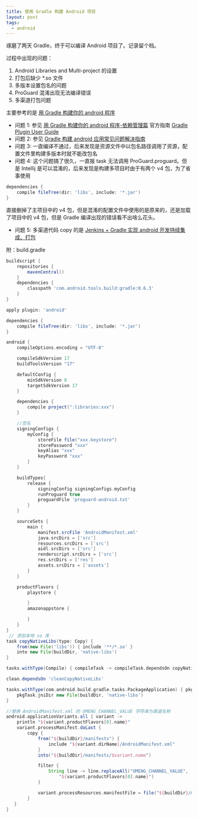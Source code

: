 ```yaml
---
title: 使用 Gradle 构建 Android 项目
layout: post
tags:
  - android
---
```

  
琢磨了两天 Gradle，终于可以编译 Android 项目了。记录留个档。

过程中出现的问题：  

1. Android Libraries and Multi-project 的设置
2. 打包后缺少 *.so 文件
3. 多版本设置包名的问题
4. ProGuard 混淆出现无法编译错误
5. 多渠道打包问题

主要参考的是 [用 Gradle 构建你的 android 程序](http://www.cnblogs.com/youxilua/archive/2013/05/20/3087935.html)

- 问题 1: 参见 [用 Gradle 构建你的 android 程序-依赖管理篇](http://www.cnblogs.com/youxilua/archive/2013/05/22/3092657.html)
官方指南 [Gradle Plugin User Guide](http://tools.android.com/tech-docs/new-build-system/user-guide#TOC-Goals-of-the-new-Build-System)
- 问题 2: 参见 [Gradle 构建 android 应用常见问题解决指南](http://www.cnblogs.com/youxilua/p/3348162.html)
- 问题 3: 一直编译不通过，后来发现是资源文件中以包名路径调用了资源，配置文件里构建多版本时就不能改包名
- 问题 4: 这个问题搞了很久，一直报 task 无法调用 ProGuard.proguard。但是 Intellij 是可以混淆的，后来发现是构建多项目时由于有两个 v4 包，为了省事使用

``` groovy
dependencies {
    compile fileTree(dir: 'libs', include: '*.jar')
}
```

直接删掉了主项目中的 v4 包，但是混淆的配置文件中使用的是原来的，还是加载了项目中的 v4 包，但是 Gradle 编译出现的错误看不出啥么花头。

- 问题 5: 多渠道代码 copy 的是 [Jenkins + Gradle 实现 android 开发持续集成、打包](http://my.oschina.net/uboluo/blog/157483)

附：build.gradle  

``` groovy
buildscript {
    repositories {
        mavenCentral()
    }
    dependencies {
        classpath 'com.android.tools.build:gradle:0.6.3'
    }
}

apply plugin: 'android'

dependencies {
    compile fileTree(dir: 'libs', include: '*.jar')
}

android {
    compileOptions.encoding = "UTF-8"

    compileSdkVersion 17
    buildToolsVersion "17"

    defaultConfig {
        minSdkVersion 8
        targetSdkVersion 17
    }

    dependencies {
        compile project(":libraries:xxx")
    }

    //签名
    signingConfigs {
        myConfig {
            storeFile file("xxx.keystore")
            storePassword "xxx"
            keyAlias "xxx"
            keyPassword "xxx"
        }
    }

    buildTypes{
        release {
            signingConfig signingConfigs.myConfig
            runProguard true
            proguardFile 'proguard-android.txt'
        }
    }

    sourceSets {
        main {
            manifest.srcFile 'AndroidManifest.xml'
            java.srcDirs = ['src']
            resources.srcDirs = ['src']
            aidl.srcDirs = ['src']
            renderscript.srcDirs = ['src']
            res.srcDirs = ['res']
            assets.srcDirs = ['assets']
        }
    }

    productFlavors {
        playstore {

        }
        amazonappstore {

        }
    }
}
 // 添加本地 so 库
task copyNativeLibs(type: Copy) {
    from(new File('libs')) { include '**/*.so' }
    into new File(buildDir, 'native-libs')
}

tasks.withType(Compile) { compileTask -> compileTask.dependsOn copyNativeLibs }

clean.dependsOn 'cleanCopyNativeLibs'

tasks.withType(com.android.build.gradle.tasks.PackageApplication) { pkgTask ->
    pkgTask.jniDir new File(buildDir, 'native-libs')
}

//替换 AndroidManifest.xml 的 UMENG_CHANNEL_VALUE 字符串为渠道名称
android.applicationVariants.all { variant ->
    println "${variant.productFlavors[0].name}"
    variant.processManifest.doLast {
        copy {
            from("${buildDir}/manifests") {
                include "${variant.dirName}/AndroidManifest.xml"
            }
            into("${buildDir}/manifests/$variant.name")

            filter {
                String line -> line.replaceAll("UMENG_CHANNEL_VALUE",
                    "${variant.productFlavors[0].name}")
            }

            variant.processResources.manifestFile = file("${buildDir}/manifests/${variant.name}/${variant.dirName}/AndroidManifest.xml")
        }
   }
}
```
